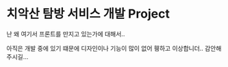# 치악산 탐방 서비스 개발 Project

난 왜 여기서 프론트를 만지고 있는가에 대해서..

아직은 개발 중에 있기 떄문에 디자인이나 기능이 많이 없어 휑하고 이상합니더.. 감안해주시길...
